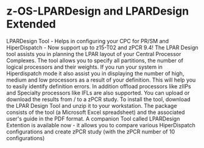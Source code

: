 # z-OS-LPARDesign and LPARDesign Extended
LPARDesign Tool - Helps in configuring your CPC for PR/SM and HiperDispatch - Now support up to z15-T02 and zPCR 9.4!
The LPAR Design tool assists you in planning the LPAR layout of your Central Processor Complexes. The tool allows you
to specify all partitions, the number of logical processors and their weights. If you run your system in Hiperdispatch mode it
also assist you in displaying the number of high, medium and low processors as a result of your definition. This will help
you to easily identify definition errors. In addition offload processors like zIIPs and Specialty processors like IFLs are also supported.
You can upload or download the results from / to a zPCR study. To install the tool, download the LPAR Design Tool and
unzip it to your workstation. The package consists of the tool (a Microsoft Excel spreadsheet) and the associated user's
guide in the PDF format. A companion Tool called LPARDesign Extention is available now - it allows you to compare various HiperDispatch configurations and create zPCR study (with the zPCR number of 10 configurations)
